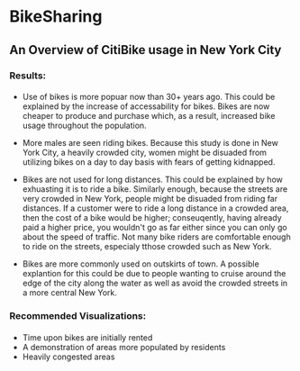 # BikeSharing

## An Overview of CitiBike usage in New York City

### Results: 

####
- Use of bikes is more popuar now than 30+ years ago. This could be explained by the increase of accessability for bikes. Bikes are now cheaper to produce and purchase which, as a result, increased bike usage throughout the population. 
- More males are seen riding bikes. Because this study is done in New York City, a heavily crowded city, women might be disuaded from utilizing bikes on a day to day basis with fears of getting kidnapped. 

- Bikes are not used for long distances. This could be explained by how exhuasting it is to ride a bike. Similarly enough, because the streets are very crowded in New York, people might be disuaded from riding far distances. If a customer were to ride a long distance in a crowded area, then the cost of a bike would be higher; conseuqently, having already paid a higher price, you wouldn't go as far either since you can only go about the speed of traffic. Not many bike riders are comfortable enough to ride on the streets, especialy tthose crowded such as  New York. 

- Bikes are more commonly used on outskirts of town. A possible explantion for this could be due to people wanting to cruise around the edge of the city along the water as well as avoid the crowded streets in a more central New York. 

### Recommended Visualizations: 
 #### 
 - Time upon bikes are initially rented
 - A demonstration of areas more populated by residents
 - Heavily congested areas
